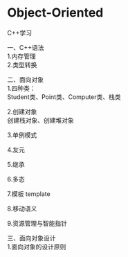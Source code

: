 # Object-Oriented
C++学习 <br>

一、C++语法 <br>
1.内存管理 <br>
2.类型转换 <br>

二、面向对象 <br>
1.四种类： <br>
Student类、Point类、Computer类、栈类 <br>

2.创建对象  <br>
创建栈对象、创建堆对象 <br>

3.单例模式 <br>

4.友元  <br>

5.继承 <br>

6.多态 <br>

7.模板 template <br>

8.移动语义 <br>

9.资源管理与智能指针 <br>

三、面向对象设计 <br>
1.面向对象的设计原则


 
